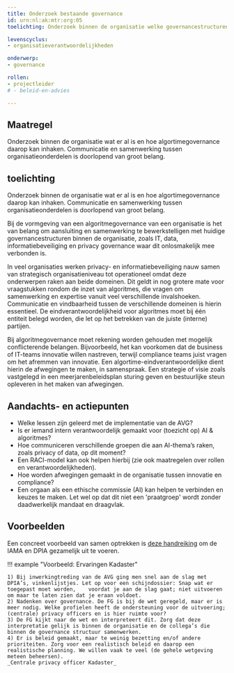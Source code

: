 ```yaml
---
title: Onderzoek bestaande governance
id: urn:nl:ak:mtr:org:05
toelichting: Onderzoek binnen de organisatie welke governancestructuren er al zijn en hoe algoritmegovernance daarop kan inhaken. Communicatie en samenwerking tussen organisatieonderdelen is doorlopend van groot belang.

levenscyclus:
- organisatieverantwoordelijkheden

onderwerp:
- governance

rollen:
- projectleider
# - beleid-en-advies

---
```


<!-- tags -->

## Maatregel

Onderzoek binnen de organisatie wat er al is en hoe algortimegovernance daarop kan inhaken. Communicatie en samenwerking tussen organisatieonderdelen is doorlopend van groot belang.


## toelichting

Onderzoek binnen de organisatie wat er al is en hoe algortimegovernance daarop kan inhaken. Communicatie en samenwerking tussen organisatieonderdelen is doorlopend van groot belang.

Bij de vormgeving van een algoritmegovernance van een organisatie is het van belang om aansluiting en samenwerking te bewerkstelligen met huidige governancestructuren binnen de organisatie, zoals IT, data, informatiebeveiliging en privacy governance waar dit onlosmakelijk mee verbonden is. 

In veel organisaties werken privacy- en informatiebeveiliging nauw samen van strategisch organisatieniveau tot operationeel omdat deze onderwerpen raken aan beide domeinen. 
Dit geldt in nog grotere mate voor vraagstukken rondom de inzet van algoritmes, die vragen om samenwerking en expertise vanuit veel verschillende invalshoeken.
Communicatie en vindbaarheid tussen de verschillende domeinen is hierin essentieel. 
De eindverantwoordelijkheid voor algoritmes moet bij één entiteit belegd worden, die let op het betrekken van de juiste (interne) partijen. 

Bij algoritmegovernance moet rekening worden gehouden met mogelijk conflicterende belangen. 
Bijvoorbeeld, het kan voorkomen dat de business of IT-teams innovatie willen nastreven, terwijl compliance teams juist vragen om het afremmen van innovatie. 
Een algortime-eindverantwoordelijke dient hierin de afwegingen te maken, in samenspraak.
Een strategie of visie zoals vastgelegd in een meerjarenbeleidsplan sturing geven en bestuurlijke steun opleveren in het maken van afwegingen.

## Aandachts- en actiepunten
* Welke lessen zijn geleerd met de implementatie van de AVG?
* Is er iemand intern verantwoordelijk gemaakt voor (toezicht op) AI & algoritmes?
* Hoe communiceren verschillende groepen die aan AI-thema’s raken, zoals privacy of data, op dit moment?
* Een RACI-model kan ook helpen hierbij (zie ook maatregelen over rollen en verantwoordelijkheden).
* Hoe worden afwegingen gemaakt in de organisatie tussen innovatie en compliance?
* Een orgaan als een ethische commissie (AI) kan helpen te verbinden en keuzes te maken. Let wel op dat dit niet een 'praatgroep' wordt zonder daadwerkelijk mandaat en draagvlak.


## Voorbeelden
Een concreet voorbeeld van samen optrekken is [deze handreiking](https://www.cip-overheid.nl/media/av0dmahv/20230614-gezamenlijk-gebruik-iama-en-model-dpia-rijksdienst-v1-0.pdf) om de IAMA en DPIA gezamelijk uit te voeren.


!!! example "Voorbeeld: Ervaringen Kadaster" 

    1) Bij inwerkingtreding van de AVG ging men snel aan de slag met DPIA’s, vinkenlijstjes. Let op voor een schijndossier: Snap wat er toegepast moet worden,    voordat je aan de slag gaat; niet uitvoeren om maar te laten zien dat je eraan voldoet.
    2) Nadenken over governance. De FG is bij de wet geregeld, maar er is meer nodig. Welke profielen heeft de ondersteuning voor de uitvoering; (centrale) privacy officers en is hier ruimte voor?
    3) De FG kijkt naar de wet en interpreteert dit. Zorg dat deze interpretatie gelijk is binnen de organisatie en de collega’s die binnen de governance structuur samenwerken.
    4) Er is beleid gemaakt, maar te weinig bezetting en/of andere prioriteiten. Zorg voor een realistisch beleid en daarop een realistische planning. We willen vaak te veel (de gehele wetgeving meteen beheersen).
    _Centrale privacy officer Kadaster_


